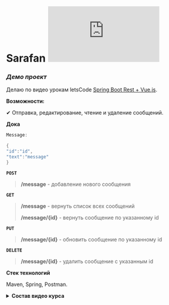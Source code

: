 # **Sarafan** ![progress](http://www.yarntomato.com/percentbarmaker/button.php?barPosition=0.05&leftFill=%23FF0000 "progress") 
### _Демо проект_ 

Делаю по видео урокам letsCode [Spring Boot Rest + Vue.js](https://www.youtube.com/playlist?list=PLU2ftbIeotGqSTOVNjT4L3Yfy8jatCdhm).

**Возможности:**

✔ Отправка, редактирование, чтение и удаление сообщений.

**Дока**

```java
Message:

{
"id":"id",
"text":"message"
}
```

**`POST`**
>**/message** - добавление нового сообщения

**`GET`**
>**/message** - вернуть список всех сообщений
>
>**/message/{id}** - вернуть сообщение по указанному id


**`PUT`**
>**/message/{id}** - обновить сообщение по указанному id

**`DELETE`**
>**/message/{id}** - удалить сообщение с указанным id
  
**Стек технологий**

Maven, Spring, Postman.


**<details><summary>Состав видео курса</summary>**

- [X] **lec_1** - Делаем простое REST приложение с нуля.

- [ ] **lec_2** - Vue.js - базовый JavaScript интерфейс (часть 1). 

- [ ] **lec_3** - Vue.js - отображение и изменение данных с сервера (часть 2). 

- [ ] **lec_4** - Подключаем базу данных, настраиваем Jackson.

- [ ] **lec_5** - Подключаем Spring Security и oAuth2. 

- [ ] **lec_6** - Настраиваем Spring Security и oAuth2 в Vue.js.

- [ ] **lec_7** - Настраиваем Webpack и разбиваем фронт на

- [ ] **lec_8** - Подключаем WebSocket (SockJS + Stomp). Spring

- [ ] **lec_9** - Стилизуем приложение с Vuetify (Material design).

- [ ] **lec_10** - Сериализуем с JsonView при отправке через WebSocket.

- [ ] **lec_11** - Настраиваем Vuex. Централизованное хранилище. 

- [ ] **lec_12** - Vue Router. Роутинг в браузере. 

- [ ] **lec_13** - Open Graph Protocol: превью ссылок на сайте по микроразметке. 

- [ ] **lec_14** - Комментарии с JPA Entity Graph. 

- [ ] **lec_15** - Решение циклических ссылок в JSON. Vue debug. 

- [ ] **lec_16** - Бесконечная прокрутка списков

- [ ] **lec_17** - Подписки пользователей. Spring Boot Rest

- [ ] **lec_18** - Подписки с подтверждением. 

- [ ] **lec_19** - Подписки с подтверждением: фронтенд. 

- [ ] **lec_20** - Sentry: собираем ошибки от пользователей.

- [ ] **lec_21** - Собираем JAR с Vue.js внутри. 

- [ ] **lec_22** - Публикация на Heroku.
      
</details>
